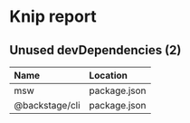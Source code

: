 # Knip report

## Unused devDependencies (2)

| Name           | Location     |
|:---------------|:-------------|
| msw            | package.json |
| @backstage/cli | package.json |

